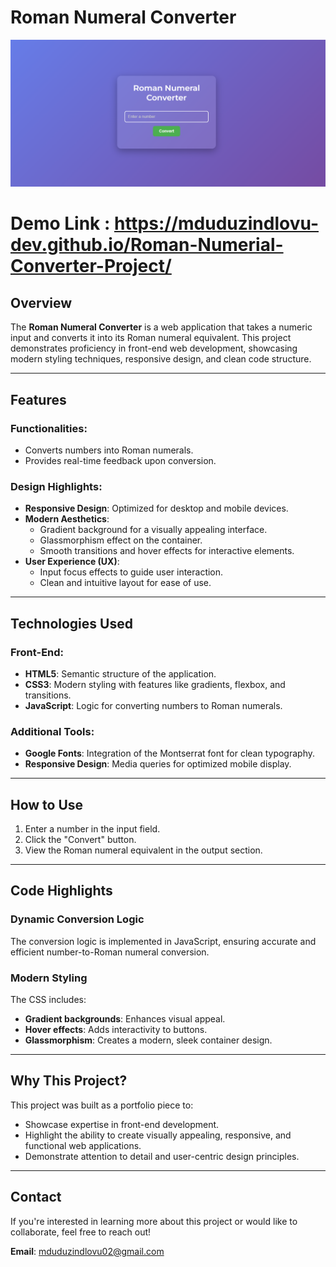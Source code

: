 # Roman Numeral Converter

![alt text](image.png)

# Demo Link : https://mduduzindlovu-dev.github.io/Roman-Numerial-Converter-Project/

## Overview
The **Roman Numeral Converter** is a web application that takes a numeric input and converts it into its Roman numeral equivalent. This project demonstrates proficiency in front-end web development, showcasing modern styling techniques, responsive design, and clean code structure.

---

## Features

### Functionalities:
- Converts numbers into Roman numerals.
- Provides real-time feedback upon conversion.

### Design Highlights:
- **Responsive Design**: Optimized for desktop and mobile devices.
- **Modern Aesthetics**:
  - Gradient background for a visually appealing interface.
  - Glassmorphism effect on the container.
  - Smooth transitions and hover effects for interactive elements.
- **User Experience (UX)**:
  - Input focus effects to guide user interaction.
  - Clean and intuitive layout for ease of use.

---

## Technologies Used

### Front-End:
- **HTML5**: Semantic structure of the application.
- **CSS3**: Modern styling with features like gradients, flexbox, and transitions.
- **JavaScript**: Logic for converting numbers to Roman numerals.

### Additional Tools:
- **Google Fonts**: Integration of the Montserrat font for clean typography.
- **Responsive Design**: Media queries for optimized mobile display.

---

## How to Use
1. Enter a number in the input field.
2. Click the "Convert" button.
3. View the Roman numeral equivalent in the output section.

---

## Code Highlights

### Dynamic Conversion Logic
The conversion logic is implemented in JavaScript, ensuring accurate and efficient number-to-Roman numeral conversion. 

### Modern Styling
The CSS includes:
- **Gradient backgrounds**: Enhances visual appeal.
- **Hover effects**: Adds interactivity to buttons.
- **Glassmorphism**: Creates a modern, sleek container design.

---

## Why This Project?
This project was built as a portfolio piece to:
- Showcase expertise in front-end development.
- Highlight the ability to create visually appealing, responsive, and functional web applications.
- Demonstrate attention to detail and user-centric design principles.

---

## Contact
If you're interested in learning more about this project or would like to collaborate, feel free to reach out!

**Email**: [mduduzindlovu02@gmail.com](mailto:mduduzindlovu02@gmail.com)  
